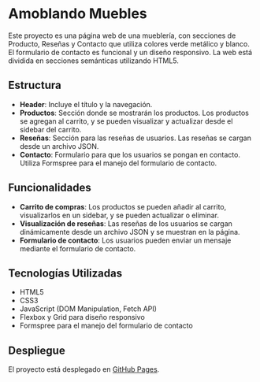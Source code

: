 # Amoblando Muebles

Este proyecto es una página web de una mueblería, con secciones de Producto, Reseñas y Contacto que utiliza colores verde metálico y blanco. El formulario de contacto es funcional y un diseño responsivo. La web está dividida en secciones semánticas utilizando HTML5.

## Estructura

- **Header**: Incluye el título y la navegación.
- **Productos**: Sección donde se mostrarán los productos. Los productos se agregan al carrito, y se pueden visualizar y actualizar desde el sidebar del carrito.
- **Reseñas**: Sección para las reseñas de usuarios. Las reseñas se cargan desde un archivo JSON.
- **Contacto**: Formulario para que los usuarios se pongan en contacto. Utiliza Formspree para el manejo del formulario de contacto.

## Funcionalidades

- **Carrito de compras**: Los productos se pueden añadir al carrito, visualizarlos en un sidebar, y se pueden actualizar o eliminar.
- **Visualización de reseñas**: Las reseñas de los usuarios se cargan dinámicamente desde un archivo JSON y se muestran en la página.
- **Formulario de contacto**: Los usuarios pueden enviar un mensaje mediante el formulario de contacto.

## Tecnologías Utilizadas

- HTML5
- CSS3
- JavaScript (DOM Manipulation, Fetch API)
- Flexbox y Grid para diseño responsivo
- Formspree para el manejo del formulario de contacto

## Despliegue

El proyecto está desplegado en [GitHub Pages](https://ernestoalbarez.github.io/amoblando-muebles/).